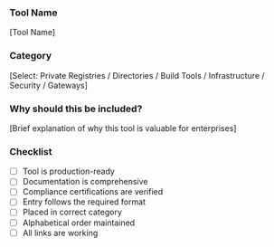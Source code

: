 ### Tool Name
[Tool Name]

### Category
[Select: Private Registries / Directories / Build Tools / Infrastructure / Security / Gateways]

### Why should this be included?
[Brief explanation of why this tool is valuable for enterprises]

### Checklist
- [ ] Tool is production-ready
- [ ] Documentation is comprehensive
- [ ] Compliance certifications are verified
- [ ] Entry follows the required format
- [ ] Placed in correct category
- [ ] Alphabetical order maintained
- [ ] All links are working